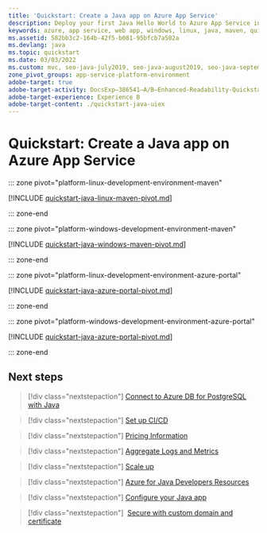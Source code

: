 ```yaml
---
title: 'Quickstart: Create a Java app on Azure App Service'
description: Deploy your first Java Hello World to Azure App Service in minutes. The Azure Web App Plugin for Maven makes it convenient to deploy Java apps.
keywords: azure, app service, web app, windows, linux, java, maven, quickstart
ms.assetid: 582bb3c2-164b-42f5-b081-95bfcb7a502a
ms.devlang: java
ms.topic: quickstart
ms.date: 03/03/2022
ms.custom: mvc, seo-java-july2019, seo-java-august2019, seo-java-september2019, mode-other, devdivchpfy22
zone_pivot_groups: app-service-platform-environment
adobe-target: true
adobe-target-activity: DocsExp–386541–A/B–Enhanced-Readability-Quickstarts–2.19.2021
adobe-target-experience: Experience B
adobe-target-content: ./quickstart-java-uiex
---
```


# Quickstart: Create a Java app on Azure App Service


::: zone pivot="platform-linux-development-environment-maven"

[!INCLUDE [quickstart-java-linux-maven-pivot.md](./includes/quickstart-java/quickstart-java-linux-maven-pivot.md)]

::: zone-end

::: zone pivot="platform-windows-development-environment-maven"

[!INCLUDE [quickstart-java-windows-maven-pivot.md](./includes/quickstart-java/quickstart-java-windows-maven-pivot.md)]

::: zone-end

::: zone pivot="platform-linux-development-environment-azure-portal"

[!INCLUDE [quickstart-java-azure-portal-pivot.md](./includes/quickstart-java/quickstart-java-linux-azure-portal-pivot.md)]

::: zone-end

::: zone pivot="platform-windows-development-environment-azure-portal"

[!INCLUDE [quickstart-java-azure-portal-pivot.md](./includes/quickstart-java/quickstart-java-windows-azure-portal-pivot.md)]

::: zone-end

## Next steps

> [!div class="nextstepaction"]
> [Connect to Azure DB for PostgreSQL with Java](../postgresql/connect-java.md)

> [!div class="nextstepaction"]
> [Set up CI/CD](deploy-continuous-deployment.md)

> [!div class="nextstepaction"]
> [Pricing Information](https://azure.microsoft.com/pricing/details/app-service/linux/)

> [!div class="nextstepaction"]
> [Aggregate Logs and Metrics](troubleshoot-diagnostic-logs.md)

> [!div class="nextstepaction"]
> [Scale up](manage-scale-up.md)

> [!div class="nextstepaction"]
> [Azure for Java Developers Resources](/java/azure/)

> [!div class="nextstepaction"]
> [Configure your Java app](configure-language-java.md)

> [!div class="nextstepaction"]
> [Secure with custom domain and certificate](tutorial-secure-domain-certificate.md)
